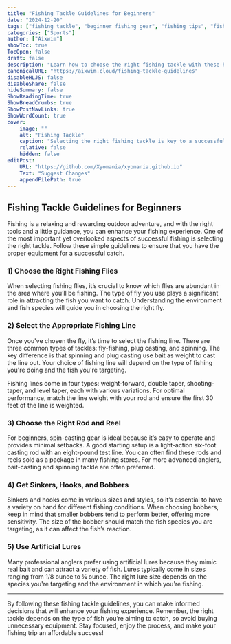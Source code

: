 ```yaml
---
title: "Fishing Tackle Guidelines for Beginners"
date: "2024-12-20"
tags: ["fishing tackle", "beginner fishing gear", "fishing tips", "fishing tackle selection"]
categories: ["Sports"]
author: ["Aixwim"]
showToc: true
TocOpen: false
draft: false
description: "Learn how to choose the right fishing tackle with these helpful guidelines for beginners and professional anglers alike."
canonicalURL: "https://aixwim.cloud/fishing-tackle-guidelines"
disableHLJS: false
disableShare: false
hideSummary: false
ShowReadingTime: true
ShowBreadCrumbs: true
ShowPostNavLinks: true
ShowWordCount: true
cover:
    image: ""
    alt: "Fishing Tackle"
    caption: "Selecting the right fishing tackle is key to a successful fishing trip."
    relative: false
    hidden: false
editPost:
    URL: "https://github.com/Xyomania/xyomania.github.io"
    Text: "Suggest Changes"
    appendFilePath: true
---
```


## Fishing Tackle Guidelines for Beginners

Fishing is a relaxing and rewarding outdoor adventure, and with the right tools and a little guidance, you can enhance your fishing experience. One of the most important yet overlooked aspects of successful fishing is selecting the right tackle. Follow these simple guidelines to ensure that you have the proper equipment for a successful catch.

### **1) Choose the Right Fishing Flies**

When selecting fishing flies, it’s crucial to know which flies are abundant in the area where you’ll be fishing. The type of fly you use plays a significant role in attracting the fish you want to catch. Understanding the environment and fish species will guide you in choosing the right fly.

### **2) Select the Appropriate Fishing Line**

Once you've chosen the fly, it’s time to select the fishing line. There are three common types of tackles: fly-fishing, plug casting, and spinning. The key difference is that spinning and plug casting use bait as weight to cast the line out. Your choice of fishing line will depend on the type of fishing you're doing and the fish you're targeting.

Fishing lines come in four types: weight-forward, double taper, shooting-taper, and level taper, each with various variations. For optimal performance, match the line weight with your rod and ensure the first 30 feet of the line is weighted.

### **3) Choose the Right Rod and Reel**

For beginners, spin-casting gear is ideal because it’s easy to operate and provides minimal setbacks. A good starting setup is a light-action six-foot casting rod with an eight-pound test line. You can often find these rods and reels sold as a package in many fishing stores. For more advanced anglers, bait-casting and spinning tackle are often preferred.

### **4) Get Sinkers, Hooks, and Bobbers**

Sinkers and hooks come in various sizes and styles, so it’s essential to have a variety on hand for different fishing conditions. When choosing bobbers, keep in mind that smaller bobbers tend to perform better, offering more sensitivity. The size of the bobber should match the fish species you are targeting, as it can affect the fish’s reaction.

### **5) Use Artificial Lures**

Many professional anglers prefer using artificial lures because they mimic real bait and can attract a variety of fish. Lures typically come in sizes ranging from 1/8 ounce to ¼ ounce. The right lure size depends on the species you're targeting and the environment in which you're fishing.

---

By following these fishing tackle guidelines, you can make informed decisions that will enhance your fishing experience. Remember, the right tackle depends on the type of fish you’re aiming to catch, so avoid buying unnecessary equipment. Stay focused, enjoy the process, and make your fishing trip an affordable success!
